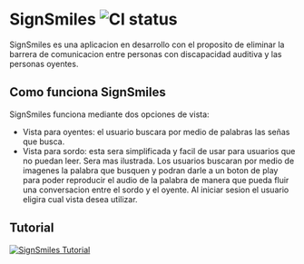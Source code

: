 # SignSmiles ![CI status](https://i.imgur.com/9OeHzzVs.jpg)
SignSmiles es una aplicacion en desarrollo con el proposito de eliminar la barrera de comunicacion entre personas con discapacidad auditiva y las personas oyentes.

## Como funciona SignSmiles
 SignSmiles funciona mediante dos opciones de vista:
 * Vista para oyentes: el usuario buscara por medio de palabras las señas  que busca.
 * Vista para sordo: esta sera simplificada y facil de usar para usuarios que no puedan leer. Sera mas ilustrada. Los usuarios buscaran por medio de imagenes la palabra que busquen y podran darle a un boton de play para poder reproducir el audio de la palabra de manera que pueda fluir una conversacion entre el sordo y el oyente.
Al iniciar sesion el usuario eligira cual vista desea utilizar. 

 ## Tutorial
[![SignSmiles Tutorial](https://i.imgur.com/hf4eaaH.jpg)](https://www.youtube.com/watch?v=https://www.youtube.com/watch?v=DN2wMlAE62I&feature=youtu.be)


